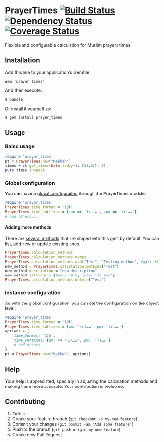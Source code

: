 PrayerTimes [![Build Status](https://travis-ci.org/Startappz/prayer_times.png?branch=master)](https://travis-ci.org/Startappz/prayer_times) [![Dependency Status](https://gemnasium.com/Startappz/prayer_times.png)](https://gemnasium.com/Startappz/prayer_times) [![Coverage Status](https://coveralls.io/repos/Startappz/prayer_times/badge.png)](https://coveralls.io/r/Startappz/prayer_times)
===

Flexible and configurable calculation for Muslim prayers times.

## Installation

Add this line to your application's Gemfile:

    gem 'prayer_times'

And then execute:

    $ bundle

Or install it yourself as:

    $ gem install prayer_times

## Usage

### Baisc usage

```ruby
require 'prayer_times'
pt = PrayerTimes.new("Makkah")
times = pt.get_times(Date.today(), [31,36], 3)
puts times.inspect
```

### Global configuration

You can have a [global configuration](https://github.com/Startappz/prayer_times/wiki/Global-Configuration) through the PrayerTimes module:

```ruby
require 'prayer_times'
PrayerTimes.time_format = '12h'
PrayerTimes.time_suffixes = {:am => 'صباحا', :pm => 'مساءا'}
# and others...
```
#### Adding more methods

There are [several methods](https://github.com/Startappz/prayer_times/wiki/Calculation-Methods) that are shiped with this gem by default. You can list, add new or update existing ones.

```ruby
PrayerTimes.calculation_methods
PrayerTimes.calculation_methods.names
PrayerTimes.calculation_methods.add("Test", "Testing method", fajr: 16.5, asr: 'Hanafi', isha: '80 min') 
new_method = PrayerTimes.calculation_methods["Test"]
new_method.description = "new description"
new_method.settings = {fajr: 19.5, isha: '33 min'}
PrayerTimes.calculation_methods.delete("Test")
```

### Instance configuration

As with the global configuration, you can [set](https://github.com/Startappz/prayer_times/wiki/Instance-Configuration) the configuration on the object level:

```ruby
require 'prayer_times'
PrayerTimes.time_format = '12h'
PrayerTimes.time_suffixes = {am: 'صباحا', pm: 'مساءا'}
options = {
	time_format: '12h',
	time_suffixes: {am: => 'صباحا', pm: 'مساءا'}
	# and others...
}
pt = PrayerTimes.new("Makkah", options)
```

## Help

Your help is appreciated, specially in adjusting the calculation methods and making them more accurate. 
Your contribution is welcome.

## Contributing

1. Fork it
2. Create your feature branch (`git checkout -b my-new-feature`)
3. Commit your changes (`git commit -am 'Add some feature'`)
4. Push to the branch (`git push origin my-new-feature`)
5. Create new Pull Request
